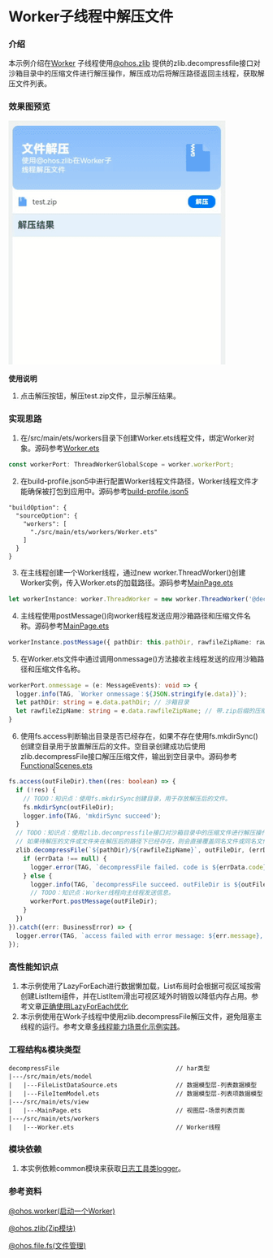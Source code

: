 # Worker子线程中解压文件

### 介绍

本示例介绍在[Worker](https://developer.huawei.com/consumer/cn/doc/harmonyos-references/js-apis-worker-0000001774121110)
子线程使用[@ohos.zlib](https://developer.huawei.com/consumer/cn/doc/harmonyos-references/js-apis-zlib-0000001774281346)
提供的zlib.decompressfile接口对沙箱目录中的压缩文件进行解压操作，解压成功后将解压路径返回主线程，获取解压文件列表。

### 效果图预览

![](../../product/entry/src/main/resources/base/media/DecompressFile.gif)

**使用说明**

1. 点击解压按钮，解压test.zip文件，显示解压结果。

### 实现思路

1. 在/src/main/ets/workers目录下创建Worker.ets线程文件，绑定Worker对象。源码参考[Worker.ets](./src/main/ets/workers/Worker.ets)

```ts
const workerPort: ThreadWorkerGlobalScope = worker.workerPort;
```

2. 在build-profile.json5中进行配置Worker线程文件路径，Worker线程文件才能确保被打包到应用中。源码参考[build-profile.json5](build-profile.json5)

```json5
"buildOption": {
  "sourceOption": {
    "workers": [
      "./src/main/ets/workers/Worker.ets"
    ]
  }
}
```

3. 在主线程创建一个Worker线程，通过new worker.ThreadWorker()创建Worker实例，传入Worker.ets的加载路径。源码参考[MainPage.ets](src/main/ets/view/mainpage/MainPage.ets)

```ts
let workerInstance: worker.ThreadWorker = new worker.ThreadWorker('@decompressFile/ets/workers/Worker.ets');
```

4. 主线程使用postMessage()向worker线程发送应用沙箱路径和压缩文件名称。源码参考[MainPage.ets](src/main/ets/view/mainpage/MainPage.ets)

```ts
workerInstance.postMessage({ pathDir: this.pathDir, rawfileZipName: rawfileZipName });
```

5. 在Worker.ets文件中通过调用onmessage()方法接收主线程发送的应用沙箱路径和压缩文件名称。
```ts
workerPort.onmessage = (e: MessageEvents): void => {
  logger.info(TAG, `Worker onmessage：${JSON.stringify(e.data)}`);
  let pathDir: string = e.data.pathDir; // 沙箱目录
  let rawfileZipName: string = e.data.rawfileZipName; // 带.zip后缀的压缩文件名称
}
```
6. 使用fs.access判断输出目录是否已经存在，如果不存在使用fs.mkdirSync()创建空目录用于放置解压后的文件。空目录创建成功后使用zlib.decompressFile接口解压压缩文件，输出到空目录中。源码参考[FunctionalScenes.ets](./feature/functionalscenes/src/main/ets/FunctionalScenes.ets)

```ts
fs.access(outFileDir).then((res: boolean) => {
  if (!res) {
    // TODO：知识点：使用fs.mkdirSync创建目录，用于存放解压后的文件。
    fs.mkdirSync(outFileDir);
    logger.info(TAG, 'mkdirSync succeed');
  }
  // TODO：知识点：使用zlib.decompressfile接口对沙箱目录中的压缩文件进行解压操作，解压至指定沙箱目录outFileDir。
  // 如果待解压的文件或文件夹在解压后的路径下已经存在，则会直接覆盖同名文件或同名文件夹中的同名文件。
  zlib.decompressFile(`${pathDir}/${rawfileZipName}`, outFileDir, (errData: BusinessError) => {
    if (errData !== null) {
      logger.error(TAG, `decompressFile failed. code is ${errData.code}, message is ${errData.message}`);
    } else {
      logger.info(TAG, `decompressFile succeed. outFileDir is ${outFileDir}`);
      // TODO：知识点：Worker线程向主线程发送信息。
      workerPort.postMessage(outFileDir);
    }
  })
}).catch((err: BusinessError) => {
  logger.error(TAG, `access failed with error message: ${err.message}, error code: ${err.code}`);
});
```

### 高性能知识点

1. 本示例使用了LazyForEach进行数据懒加载，List布局时会根据可视区域按需创建ListItem组件，并在ListItem滑出可视区域外时销毁以降低内存占用。参考文章[正确使用LazyForEach优化](https://docs.openharmony.cn/pages/v4.0/zh-cn/application-dev/performance/lazyforeach_optimization.md/)
2. 本示例使用在Work子线程中使用zlib.decompressFile解压文件，避免阻塞主线程的运行。参考文章[多线程能力场景化示例实践](https://docs.openharmony.cn/pages/v4.0/zh-cn/application-dev/performance/multi_thread_capability.md/)。

### 工程结构&模块类型

   ```
   decompressFile                                // har类型
   |---/src/main/ets/model                        
   |   |---FileListDataSource.ets                // 数据模型层-列表数据模型 
   |   |---FileItemModel.ets                     // 数据模型层-列表项数据模型
   |---/src/main/ets/view                        
   |   |---MainPage.ets                          // 视图层-场景列表页面
   |---/src/main/ets/workers                        
   |   |---Worker.ets                            // Worker线程
   ```

### 模块依赖

1. 本实例依赖common模块来获取[日志工具类logger](../../common/utils/src/main/ets/log/Logger.ets)。

### 参考资料

[@ohos.worker(启动一个Worker)](https://developer.huawei.com/consumer/cn/doc/harmonyos-references/js-apis-worker-0000001774121110)

[@ohos.zlib(Zip模块)](https://developer.huawei.com/consumer/cn/doc/harmonyos-references/js-apis-zlib-0000001774281346)

[@ohos.file.fs(文件管理)](https://developer.huawei.com/consumer/cn/doc/harmonyos-references/js-apis-file-fs-0000001820881405)